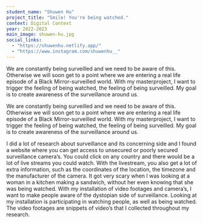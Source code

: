 ```yaml
---
student_name: "Shuwen Hu"
project_title: "Smile! You're being watched."
context: Digital Context
year: 2022-2023
main_image: shuwen-hu.jpg
social_links:
  - "https://shuwenhu.netlify.app/"
  - "https://www.instagram.com/shuwenhu__"
---
```

We are constantly being surveilled and we need to be aware of this. Otherwise we will soon get to a point where we are entering a real life episode of a Black Mirror-surveilled world. With my masterproject, I want to trigger the feeling of being watched, the feeling of being surveilled. My goal is to create awareness of the surveillance around us. 

We are constantly being surveilled and we need to be aware of this. Otherwise we will soon get to a point where we are entering a real life episode of a Black Mirror-surveilled world. With my masterproject, I want to trigger the feeling of being watched, the feeling of being surveilled. My goal is to create awareness of the surveillance around us. 

I did a lot of research about surveillance and its concerning side and I found a website where you can get access to unsecured or poorly secured surveillance camera’s. You could click on any country and there would be a lot of live streams you could watch. With the livestream, you also get a lot of extra information, such as the coordinates of the location, the timezone and the manufacturer of the camera. It got very scary when I was looking at a woman in a kitchen making a sandwich, without her even knowing that she was being watched. With my installation of video footages and camera’s, I want to make people aware of the dystopian side of surveillance. Looking at my installation is participating in watching people, as well as being watched. The video footages are snippets of video’s that I collected throughout my research. 